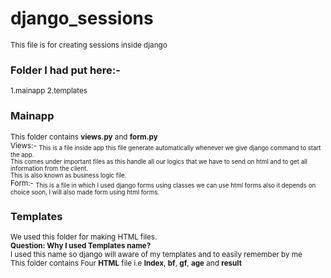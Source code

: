# django_sessions
<sub>This file is for creating sessions inside django</sub>
### Folder I had put here:-
<sub>
1.mainapp
2.templates
</sub>

### Mainapp 
<sub>
  This folder contains  <b>views.py</b>  and  <b>form.py</b>
  <br>
    Views:-
  <sub>
      This is a file inside app this file generate automatically whenever we give django command to start the app.<br>
      This comes under important files as this handle all our logics that we have to send on html and to get all information from       the client.<br>This is also known as business logic file.<br>
  </sub>
  Form:-
  <sub>
      This is a file in which I used django forms using classes we can use html forms also it depends on choice soon, I will also       made form using html forms.
  </sub>
</sub>
<br>

### Templates
<sub>
  We used this folder for making HTML files.<br>
  <b>Question:
  Why I used Templates name?</b><br>
  I used this name so django will aware of my templates and to easily remember by me<br>
  This folder contains Four <b>HTML</b> file i.e <b>Index</b>, <b>bf</b>, <b>gf</b>, <b>age</b> and <b>result</b>
</sub>
